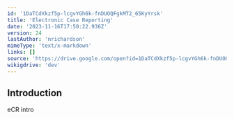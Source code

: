 ```yaml
---
id: '1DaTCdXkzf5p-lcgvYGh6k-fnDUOQFgkMT2_65KyYrsk'
title: 'Electronic Case Reporting'
date: '2023-11-16T17:50:22.936Z'
version: 24
lastAuthor: 'nrichardson'
mimeType: 'text/x-markdown'
links: []
source: 'https://drive.google.com/open?id=1DaTCdXkzf5p-lcgvYGh6k-fnDUOQFgkMT2_65KyYrsk'
wikigdrive: 'dev'
---
```

## Introduction

eCR intro
